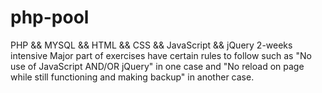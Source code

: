 # php-pool
PHP && MYSQL && HTML && CSS && JavaScript && jQuery 
2-weeks intensive
Major part of exercises have certain rules to follow such as "No use of JavaScript AND/OR jQuery" in one case and "No reload on page while still functioning and making backup" in another case.
